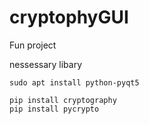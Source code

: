 # cryptophyGUI
Fun project

nessessary libary
```
sudo apt install python-pyqt5

pip install cryptography
pip install pycrypto
```
